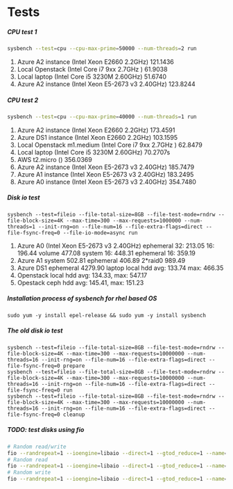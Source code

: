 Tests
=====

##### CPU test 1
```sh
sysbench --test=cpu --cpu-max-prime=50000 --num-threads=2 run
```

1. Azure A2 instance (Intel Xeon E2660 2.2GHz) 121.1436
2. Local Openstack (Intel Core i7 9xx 2.7GHz ) 61.9038
3. Local laptop (Intel Core i5 3230M 2.60GHz) 51.6740
4. Azure A2 instance (Intel Xeon E5-2673 v3 2.40GHz) 123.8244

##### CPU test 2
```sh
sysbench --test=cpu --cpu-max-prime=40000 --num-threads=1 run
```

1. Azure A2 instance (Intel Xeon E2660 2.2GHz) 173.4591
2. Azure DS1 instance (Intel Xeon E2660 2.2GHz) 103.1595
3. Local Openstack m1.medium (Intel Core i7 9xx 2.7GHz ) 62.8479
4. Local laptop (Intel Core i5 3230M 2.60GHz) 70.2707s
5. AWS t2.micro () 356.0369
6. Azure A2 instance (Intel Xeon E5-2673 v3 2.40GHz) 185.7479
7. Azure A1 instance (Intel Xeon E5-2673 v3 2.40GHz) 183.2495
8. Azure A0 instance (Intel Xeon E5-2673 v3 2.40GHz) 354.7480

##### Disk io test
```
sysbench --test=fileio --file-total-size=8GB --file-test-mode=rndrw --file-block-size=4K --max-time=300 --max-requests=1000000 --num-threads=1 --init-rng=on --file-num=16 --file-extra-flags=direct --file-fsync-freq=0 --file-io-mode=async run
```

1. Azure A0 (Intel Xeon E5-2673 v3 2.40GHz) ephemeral 32: 213.05 16: 196.44 volume 477.08
system 16: 448.31 ephemeral 16: 359.19 
3. Azure A1 system 502.81 ephemeral 406.89 2*raid0 989.49
4. Azure DS1 ephemeral 4279.90
laptop local hdd avg: 133.74 max: 466.35
5. Openstack local hdd avg: 134.33, max: 547.17
6. Opestack ceph hdd avg: 145.41, max: 151.23

##### Installation process of sysbench for rhel based OS
```
sudo yum -y install epel-release && sudo yum -y install sysbench
```

##### The old disk io test
```
sysbench --test=fileio --file-total-size=8GB --file-test-mode=rndrw --file-block-size=4K --max-time=300 --max-requests=10000000 --num-threads=16 --init-rng=on --file-num=16 --file-extra-flags=direct --file-fsync-freq=0 prepare
sysbench --test=fileio --file-total-size=8GB --file-test-mode=rndrw --file-block-size=4K --max-time=300 --max-requests=10000000 --num-threads=16 --init-rng=on --file-num=16 --file-extra-flags=direct --file-fsync-freq=0 run
sysbench --test=fileio --file-total-size=8GB --file-test-mode=rndrw --file-block-size=4K --max-time=300 --max-requests=10000000 --num-threads=16 --init-rng=on --file-num=16 --file-extra-flags=direct --file-fsync-freq=0 cleanup
```

##### TODO: test disks using fio
```sh
# Random read/write
fio --randrepeat=1 --ioengine=libaio --direct=1 --gtod_reduce=1 --name=test --filename=test --bs=4k --iodepth=64 --size=1G --readwrite=randrw --rwmixread=75
# Random read
fio --randrepeat=1 --ioengine=libaio --direct=1 --gtod_reduce=1 --name=test --filename=test --bs=4k --iodepth=64 --size=1G --readwrite=randread
# Random write
fio --randrepeat=1 --ioengine=libaio --direct=1 --gtod_reduce=1 --name=test --filename=test --bs=4k --iodepth=64 --size=1G --readwrite=randwrite
```
